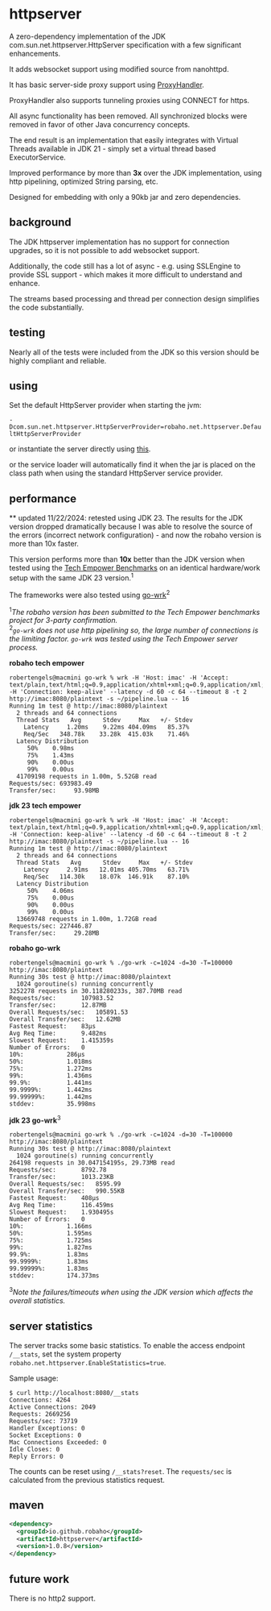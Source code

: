 # httpserver

A zero-dependency implementation of the JDK com.sun.net.httpserver.HttpServer specification with a few significant enhancements.

It adds websocket support using modified source from nanohttpd.

It has basic server-side proxy support using [ProxyHandler](https://github.com/robaho/httpserver/blob/main/src/main/java/robaho/net/httpserver/extras/ProxyHandler.java).

ProxyHandler also supports tunneling proxies using CONNECT for https.

All async functionality has been removed. All synchronized blocks were removed in favor of other Java concurrency concepts.

The end result is an implementation that easily integrates with Virtual Threads available in JDK 21 - simply set a virtual thread based ExecutorService.

Improved performance by more than **3x** over the JDK implementation, using http pipelining, optimized String parsing, etc.

Designed for embedding with only a 90kb jar and zero dependencies.

## background

The JDK httpserver implementation has no support for connection upgrades, so it is not possible to add websocket support.

Additionally, the code still has a lot of async - e.g. using SSLEngine to provide SSL support - which makes it more difficult to understand and enhance.

The streams based processing and thread per connection design simplifies the code substantially.

## testing

Nearly all of the tests were included from the JDK so this version should be highly compliant and reliable.

## using

Set the default HttpServer provider when starting the jvm:

<code>-Dcom.sun.net.httpserver.HttpServerProvider=robaho.net.httpserver.DefaultHttpServerProvider</code>

or instantiate the server directly using [this](https://github.com/robaho/httpserver/blob/main/src/main/java/robaho/net/httpserver/DefaultHttpServerProvider.java#L33).

or the service loader will automatically find it when the jar is placed on the class path when using the standard HttpServer service provider.

## performance

** updated 11/22/2024: retested using JDK 23. The results for the JDK version dropped dramatically because I was able to resolve the source of the errors (incorrect network configuration) - and now the robaho version is more than 10x faster.

This version performs more than **10x** better than the JDK version when tested using the [Tech Empower Benchmarks](https://github.com/TechEmpower/FrameworkBenchmarks/tree/master/frameworks/Java/httpserver) on an identical hardware/work setup with the same JDK 23 version.<sup>1</sup>

The frameworks were also tested using [go-wrk](https://github.com/tsliwowicz/go-wrk)<sup>2</sup>

<sup>1</sup>_The robaho version has been submitted to the Tech Empower benchmarks project for 3-party confirmation._<br>
<sup>2</sup>_`go-wrk` does not use http pipelining so, the large number of connections is the limiting factor. `go-wrk` was tested using the Tech Empower server process._

**robaho tech empower**
```
robertengels@macmini go-wrk % wrk -H 'Host: imac' -H 'Accept: text/plain,text/html;q=0.9,application/xhtml+xml;q=0.9,application/xml;q=0.8,*/*;q=0.7' -H 'Connection: keep-alive' --latency -d 60 -c 64 --timeout 8 -t 2 http://imac:8080/plaintext -s ~/pipeline.lua -- 16
Running 1m test @ http://imac:8080/plaintext
  2 threads and 64 connections
  Thread Stats   Avg      Stdev     Max   +/- Stdev
    Latency     1.20ms    9.22ms 404.09ms   85.37%
    Req/Sec   348.78k    33.28k  415.03k    71.46%
  Latency Distribution
     50%    0.98ms
     75%    1.43ms
     90%    0.00us
     99%    0.00us
  41709198 requests in 1.00m, 5.52GB read
Requests/sec: 693983.49
Transfer/sec:     93.98MB
```

**jdk 23 tech empower**
```
robertengels@macmini go-wrk % wrk -H 'Host: imac' -H 'Accept: text/plain,text/html;q=0.9,application/xhtml+xml;q=0.9,application/xml;q=0.8,*/*;q=0.7' -H 'Connection: keep-alive' --latency -d 60 -c 64 --timeout 8 -t 2 http://imac:8080/plaintext -s ~/pipeline.lua -- 16
Running 1m test @ http://imac:8080/plaintext
  2 threads and 64 connections
  Thread Stats   Avg      Stdev     Max   +/- Stdev
    Latency     2.91ms   12.01ms 405.70ms   63.71%
    Req/Sec   114.30k    18.07k  146.91k    87.10%
  Latency Distribution
     50%    4.06ms
     75%    0.00us
     90%    0.00us
     99%    0.00us
  13669748 requests in 1.00m, 1.72GB read
Requests/sec: 227446.87
Transfer/sec:     29.28MB

```

**robaho go-wrk**
```
robertengels@macmini go-wrk % ./go-wrk -c=1024 -d=30 -T=100000 http://imac:8080/plaintext
Running 30s test @ http://imac:8080/plaintext
  1024 goroutine(s) running concurrently
3252278 requests in 30.118280233s, 387.70MB read
Requests/sec:		107983.52
Transfer/sec:		12.87MB
Overall Requests/sec:	105891.53
Overall Transfer/sec:	12.62MB
Fastest Request:	83µs
Avg Req Time:		9.482ms
Slowest Request:	1.415359s
Number of Errors:	0
10%:			286µs
50%:			1.018ms
75%:			1.272ms
99%:			1.436ms
99.9%:			1.441ms
99.9999%:		1.442ms
99.99999%:		1.442ms
stddev:			35.998ms
```

**jdk 23 go-wrk**<sup>3</sup>
```
robertengels@macmini go-wrk % ./go-wrk -c=1024 -d=30 -T=100000 http://imac:8080/plaintext
Running 30s test @ http://imac:8080/plaintext
  1024 goroutine(s) running concurrently
264198 requests in 30.047154195s, 29.73MB read
Requests/sec:		8792.78
Transfer/sec:		1013.23KB
Overall Requests/sec:	8595.99
Overall Transfer/sec:	990.55KB
Fastest Request:	408µs
Avg Req Time:		116.459ms
Slowest Request:	1.930495s
Number of Errors:	0
10%:			1.166ms
50%:			1.595ms
75%:			1.725ms
99%:			1.827ms
99.9%:			1.83ms
99.9999%:		1.83ms
99.99999%:		1.83ms
stddev:			174.373ms

```
<sup>3</sup>_Note the failures/timeouts when using the JDK version which affects the overall statistics._

## server statistics

The server tracks some basic statistics. To enable the access endpoint `/__stats`, set the system property `robaho.net.httpserver.EnableStatistics=true`.

Sample usage:

```shell
$ curl http://localhost:8080/__stats
Connections: 4264
Active Connections: 2049
Requests: 2669256
Requests/sec: 73719
Handler Exceptions: 0
Socket Exceptions: 0
Mac Connections Exceeded: 0
Idle Closes: 0
Reply Errors: 0
```

The counts can be reset using `/__stats?reset`. The `requests/sec` is calculated from the previous statistics request. 

## maven

```xml
<dependency>
  <groupId>io.github.robaho</groupId>
  <artifactId>httpserver</artifactId>
  <version>1.0.8</version>
</dependency>
```
## future work

There is no http2 support.
